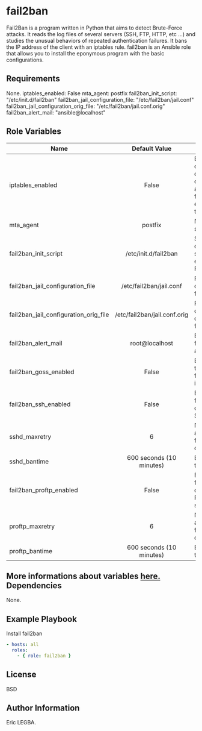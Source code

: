 fail2ban
=========

Fail2Ban is a program written in Python that aims to detect Brute-Force attacks.
It reads the log files of several servers (SSH, FTP, HTTP, etc ...) and studies the unusual behaviors
of repeated authentication failures. It bans the IP address of the client with an iptables rule.
fail2ban is an Ansible role that allows you to install the eponymous program with the basic configurations.

Requirements
------------

None.
iptables_enabled: False
mta_agent: postfix
fail2ban_init_script: "/etc/init.d/fail2ban"
fail2ban_jail_configuration_file: "/etc/fail2ban/jail.conf"
fail2ban_jail_configuration_orig_file: "/etc/fail2ban/jail.conf.orig"
fail2ban_alert_mail: "ansible@localhost"

Role Variables
--------------
| Name	        | Default Value	| Description|
| ------------- |:-------------:| -----------|
|iptables_enabled|False|Booleen to change the configuration of fail2ban if an iptables firewall is enabled on the server.|
|mta_agent|postfix|Mail server to send alerts.|
|fail2ban_init_script|/etc/init.d/fail2ban|Script Bash to control (start, stop, status, etc...) Fail2Ban.|
|fail2ban_jail_configuration_file|/etc/fail2ban/jail.conf|Fail2Ban configuration file.|
|fail2ban_jail_configuration_orig_file|/etc/fail2ban/jail.conf.orig|Fail2Ban's original configuration file.|
|fail2ban_alert_mail|root@localhost|Email address for receiving alerts.|
|fail2ban_goss_enabled|False|Enable goss to check fail2ban after installation.|
|fail2ban_ssh_enabled|False|Enable the fail2ban control on the SSH server.|
|sshd_maxretry|6|Number of authentication failed to ban a client.|
|sshd_bantime|600 seconds (10 minutes)|Exclusion time.|
|fail2ban_proftp_enabled|False|Enable the fail2ban control on the ProFTP server.|
|proftp_maxretry|6|Number of authentication failed to ban a client.|
|proftp_bantime|600 seconds (10 minutes)|Exclusion time.|

More informations about variables [here.](https://github.com/eleongithub/ansible/blob/it_1/projects/roles/fail2ban/defaults/main.yml)
Dependencies
------------

None.

Example Playbook
----------------

Install fail2ban
```yaml
- hosts: all
  roles:
    - { role: fail2ban }
```

License
-------

BSD

Author Information
------------------

Eric LEGBA.